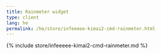 ```yaml
---
title: Rainmeter widget
type: client
lang: he
permalink: /he/store/infeeeee-kimai2-cmd-rainmeter.html
---
```


{% include store/infeeeee-kimai2-cmd-rainmeter.md %}
